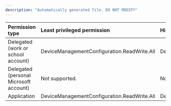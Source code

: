 ```yaml
---
description: "Automatically generated file. DO NOT MODIFY"
---
```


|Permission type|Least privileged permission|Higher privileged permissions|
|:---|:---|:---|
|Delegated (work or school account)|DeviceManagementConfiguration.ReadWrite.All|DeviceManagementManagedDevices.ReadWrite.All|
|Delegated (personal Microsoft account)|Not supported.|Not supported.|
|Application|DeviceManagementConfiguration.ReadWrite.All|DeviceManagementManagedDevices.ReadWrite.All|

